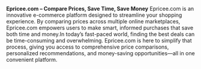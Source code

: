  **Epricee.com – Compare Prices, Save Time, Save Money**
Epricee.com is an innovative e-commerce platform designed to streamline your shopping experience. By comparing prices across multiple online marketplaces, Epricee.com empowers users to make smart, informed purchases that save both time and money.In today’s fast-paced world, finding the best deals can be time-consuming and overwhelming. Epricee.com is here to simplify that process, giving you access to comprehensive price comparisons, personalized recommendations, and money-saving opportunities—all in one convenient platform.


